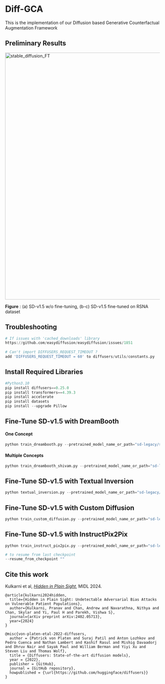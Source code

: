 # Diff-GCA
This is the implementation of our Diffusion based Generative Counterfactual Augmentation Framework

## Preliminary Results
<img width="804" alt="stable_diffusion_FT" src="https://github.com/user-attachments/assets/1d008925-6e87-4cef-8cb9-3e95ac3bda62" />

**Figure** : (a) SD-v1.5 w/o fine-tuning, (b-c) SD-v1.5 fine-tuned on RSNA dataset 

## Troubleshooting
```python
# If issues with 'cached_downloads' library
https://github.com/easydiffusion/easydiffusion/issues/1851
    
# Can't import DIFFUSERS_REQUEST_TIMEOUT ?
add 'DIFFUSERS_REQUEST_TIMEOUT = 60' to diffusers/utils/constants.py
```

## Install Required Libraries
```python
#Python3.10
pip install diffusers==0.25.0
pip install transformers==4.39.3
pip install accelerate
pip install datasets
pip install --upgrade Pillow
```

## Fine-Tune SD-v1.5 with DreamBooth

#### One Concept
```python
python train_dreambooth.py --pretrained_model_name_or_path="sd-legacy/stable-diffusion-v1-5" --instance_data_dir="../CXR/datasets/rsna/" --output_dir="saved_models/one_concept_db/" --instance_prompt="photo of a Chest X-ray" --resolution=512 --train_batch_size=1 --gradient_accumulation_steps=1 --learning_rate=5e-6 --lr_scheduler="constant" --lr_warmup_steps=0 --max_train_steps=4000
```

#### Multiple Concepts
```python
python train_dreambooth_shivam.py --pretrained_model_name_or_path="sd-legacy/stable-diffusion-v1-5"  --resolution=512 --train_batch_size=1 --gradient_accumulation_steps=1 --learning_rate=5e-6 --lr_scheduler="constant" --lr_warmup_steps=0 --max_train_steps=4000 --concepts_list="concepts.json" --output_dir="saved_models/n_concepts_db/"
```

## Fine-Tune SD-v1.5 with Textual Inversion
```python
python textual_inversion.py --pretrained_model_name_or_path="sd-legacy/stable-diffusion-v1-5" --train_data_dir="../CXR/datasets/rsna/" --learnable_property="object" --placeholder_token="<x-ray>" --initializer_token="ray" --resolution=512 --train_batch_size=1 --gradient_accumulation_steps=4 --max_train_steps=4000 --learning_rate=5.0e-04 --scale_lr --lr_scheduler="constant" --lr_warmup_steps=0 --output_dir="saved_models/textual_inversion_cxr"
```

## Fine-Tune SD-v1.5 with Custom Diffusion
```python
python train_custom_diffusion.py --pretrained_model_name_or_path="sd-legacy/stable-diffusion-v1-5" --instance_data_dir="../CXR/datasets/rsna/" --output_dir="saved_models/custom_diffusion_cxr" --class_data_dir="../CXR/datasets/rsna/" --real_prior --prior_loss_weight=1.0 --class_prompt="rsna x-ray" --num_class_images=30000 --instance_prompt="photo of a <rsna> x-ray" --resolution=512 --train_batch_size=2 --learning_rate=1e-5 --lr_warmup_steps=0 --max_train_steps=4000 --scale_lr --hflip --modifier_token "<rsna>" --validation_prompt="<rsna> x-ray" --no_safe_serialization
```

## Fine-Tune SD-v1.5 with InstructPix2Pix
```python
python train_instruct_pix2pix.py --pretrained_model_name_or_path="sd-legacy/stable-diffusion-v1-5" --dataset_name="../CXR/datasets/cxr_instruct_HFdataset" --resolution=256 --random_flip --train_batch_size=4 --gradient_accumulation_steps=4 --gradient_checkpointing --max_train_steps=15000 --checkpointing_steps=1000 --checkpoints_total_limit=2 --learning_rate=5e-05 --max_grad_norm=1 --lr_warmup_steps=0 --conditioning_dropout_prob=0.05 --mixed_precision=fp16 --seed=42 --output_dir="saved_models/instruct-pix2pix-model" --dataloader_num_workers 8
```
```python
# to resume from last checkpoint
--resume_from_checkpoint ""
```

## Cite this work
Kulkarni et al, [*Hidden in Plain Sight*](https://arxiv.org/abs/2402.05713), MIDL 2024.
```
@article{kulkarni2024hidden,
  title={Hidden in Plain Sight: Undetectable Adversarial Bias Attacks on Vulnerable Patient Populations},
  author={Kulkarni, Pranav and Chan, Andrew and Navarathna, Nithya and Chan, Skylar and Yi, Paul H and Parekh, Vishwa S},
  journal={arXiv preprint arXiv:2402.05713},
  year={2024}
}

@misc{von-platen-etal-2022-diffusers,
  author = {Patrick von Platen and Suraj Patil and Anton Lozhkov and Pedro Cuenca and Nathan Lambert and Kashif Rasul and Mishig Davaadorj and Dhruv Nair and Sayak Paul and William Berman and Yiyi Xu and Steven Liu and Thomas Wolf},
  title = {Diffusers: State-of-the-art diffusion models},
  year = {2022},
  publisher = {GitHub},
  journal = {GitHub repository},
  howpublished = {\url{https://github.com/huggingface/diffusers}}
}

